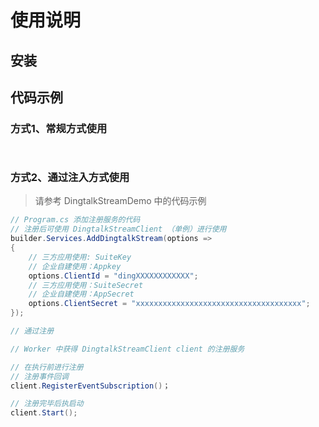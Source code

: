 ﻿# 使用说明

## 安装


## 代码示例

### 方式1、常规方式使用

```csharp
    
```

### 方式2、通过注入方式使用

> 请参考 DingtalkStreamDemo 中的代码示例

```csharp
// Program.cs 添加注册服务的代码
// 注册后可使用 DingtalkStreamClient （单例）进行使用
builder.Services.AddDingtalkStream(options =>
{
    // 三方应用使用: SuiteKey
    // 企业自建使用：Appkey
    options.ClientId = "dingXXXXXXXXXXXX";
    // 三方应用使用：SuiteSecret
    // 企业自建使用：AppSecret
    options.ClientSecret = "xxxxxxxxxxxxxxxxxxxxxxxxxxxxxxxxxxxxx";
});

// 通过注册
```

```csharp
// Worker 中获得 DingtalkStreamClient client 的注册服务

// 在执行前进行注册
// 注册事件回调
client.RegisterEventSubscription()；

// 注册完毕后执启动
client.Start();
```

